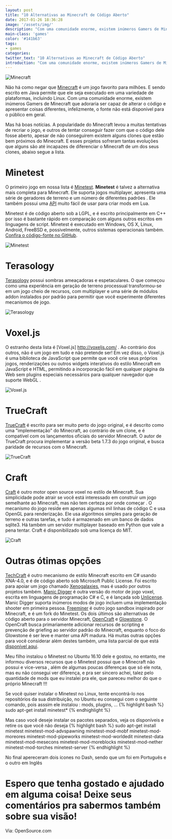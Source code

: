 ```yaml
---
layout: post
title: "10 Alternativas ao Minecraft de Código Aberto"
date: 2017-01-26 18:36:28
image: '/assets/img/'
description: "Com uma comunidade enorme, existem inúmeros Gamers de Minecraft que adoraria ser capaz de alterar o código e apresentar coisas diferentes."
main-class: 'games'
color: '#141b63'
tags:
- games
categories:
twitter_text: "10 Alternativas ao Minecraft de Código Aberto"
introduction: "Com uma comunidade enorme, existem inúmeros Gamers de Minecraft que adoraria ser capaz de alterar o código e apresentar coisas diferentes."
---
```


![Minecraft](/assets/img/games/minecraft.jpg)

Não há como negar que [Minecraft](https://minecraft.net) é um jogo favorito para milhões. E sendo escrito em Java permite que ele seja executado em uma variedade de plataformas, incluindo Linux. Com uma comunidade enorme, existem inúmeros Gamers de Minecraft que adoraria ser capaz de alterar o código e apresentar coisas diferentes, infelizmente, o fonte não está disponível para o público em geral.

Mas há boas notícias. A popularidade do Minecraft levou a muitas tentativas de recriar o jogo, e outros de tentar conseguir fazer com que o código dele fosse aberto, apesar de não conseguirem existem alguns clones que estão bem próximos do Minecraft. E esses projetos sofreram tantas evoluções que alguns são até incapazes de diferenciar o Minecraft de um dos seus clones, abaixo segue a lista.

# Minetest

O primeiro jogo em nossa lista é [Minetest](http://www.minetest.net/). __Minetest__ é talvez a alternativa mais completa para Minecraft. Ele suporta jogos multiplayer, apresenta uma série de geradores de terreno e um número de diferentes padrões . Ele também possui uma [API](http://dev.minetest.net/Intro) muito fácil de usar para criar mods em Lua.

Minetest é de código aberto sob a LGPL, e é escrito principalmente em C++ por isso é bastante rápido em comparação com alguns outros escritos em linguagens de script. Minetest é executado em Windows, OS X, Linux, Android, FreeBSD e, possivelmente, outros sistemas operacionais também. [Confira o código-fonte no GitHub](https://github.com/minetest).

![Minetest](/assets/img/games/minetest50.png)

# Terasology

[Terasology](http://terasology.org/) possui sombras ameaçadoras e espetaculares. O que começou como uma experiência em geração de terreno processual transformou-se em um jogo cheio de recursos, com multiplayer e uma série de módulos addon instalados por padrão para permitir que você experimente diferentes mecanismos de jogo.

![Terasology](/assets/img/games/terasology.jpg)

# Voxel.js

O estranho desta lista é [Voxel.js] http://voxeljs.com/ . Ao contrário dos outros, não é um jogo em tudo e não pretende ser! Em vez disso, o Voxel.js é uma biblioteca de JavaScript que permite que você crie seus próprios jogos, renderizações ou outros widgets interativos do estilo Minecraft em JavaScript e HTML, permitindo a incorporação fácil em qualquer página da Web sem plugins especiais necessários para qualquer navegador que suporte WebGL .

![Voxel.js](/assets/img/games/voxeljs.png)

# TrueCraft

[TrueCraft](https://github.com/SirCmpwn/TrueCraft) é escrito para ser muito perto do jogo original, e é descrito como uma "implementação" do Minecraft, ao contrário de um clone, e é compatível com os lançamentos oficiais do servidor Minecraft. O autor de TrueCraft procura implementar a versão beta 1.7.3 do jogo original, e busca paridade de recursos com o Minecraft.

![TrueCraft](/assets/img/games/truecraft.png)

# Craft

[Craft](https://github.com/fogleman/Craft) é outro motor open source voxel no estilo de Minecraft. Sua simplicidade pode atrair se você está interessado em construir um jogo semelhante ao Minecraft, mas não tem certeza por onde começar . O mecanismo do jogo reside em apenas algumas mil linhas de código C e usa OpenGL para renderização. Ele usa algoritmos simples para geração de terreno e outras tarefas, e tudo é armazenado em um banco de dados sqlite3. Há também um servidor multiplayer baseado em Python que vale a pena tentar. Craft é disponibilizado sob uma licença do MIT.

![Craft](/assets/img/games/craft.png)


# Outras ótimas opções


[TechCraft](https://techcraft.codeplex.com/) é outro mecanismo de estilo Minecraft escrito em C# usando XNA-4.0, e é de código aberto sob Microsoft Public License. Foi escrito para apoiar um jogo chamado [Xenogalaxies](http://www.xenogalaxies.com/index.html), mas é usado por outros projetos também.
[Manic Digger](http://manicdigger.github.io/) é outra versão do motor de jogo voxel, escrita em linguagens de programação C# e Ć, e é lançada sob [Unlicense](http://unlicense.org/). Manic Digger suporta inúmeros modos de jogo incluem uma implementação shooter em primeira pessoa.
[Freeminer](http://freeminer.org/) é outro jogo sandbox inspirado por Minecraft, e é um fork do Minetest.
Os dois últimos são alternativas de código aberto para o servidor Minecraft, [OpenCraft](http://opencraft.sourceforge.net/) e [Glowstone](https://www.glowstone.net/). O OpenCraft busca primariamente adicionar recursos de scripting e prevenção de griefing ao servidor padrão do Minecraft, enquanto o foco do Glowstone é ser leve e manter uma API madura. Há muitas outras opções para você considerar além destes também, uma lista parcial de que está [disponível aqui](http://minecraft.gamepedia.com/Custom_servers).
    
Meu filho instalou o Minetest no Ubuntu 16.10 dele e gostou, no entanto, me informou diversos recursos que o Minetest possui que o Minecraft não possui e vice-versa , além de algumas poucas diferenças que só ele nota, mas eu não consegui ver diferença, e pra ser sincero achei, talez pelo quantidade de mods que eu instalei pra ele, que pareceu melhor do que o próprio Minecraft !!!
    
Se você quiser instalar o Minetest no Linux, tente encontrá-lo nos repositórios da sua distribuição, no Ubuntu eu consegui com o seguinte comando, pois asssim ele instalou : mods, plugins, ...
{% highlight bash %}
sudo apt-get install minetest*
{% endhighlight %}

Mas caso você deseje instalar os pacotes separados, veja os disponíveis e retire os que você não deseja
{% highlight bash %}
sudo apt-get install minetest minetest-mod-advspawning minetest-mod-mobf minetest-mod-moreores minetest-mod-pipeworks minetest-mod-worldedit minetest-data minetest-mod-mesecons minetest-mod-moreblocks minetest-mod-nether minetest-mod-torches minetest-server
{% endhighlight %}

No final apereceram dois ícones no Dash, sendo que um foi em Português e o outro em Inglês

# Espero que tenha gostado e ajudado em alguma coisa! Deixe seus comentários pra sabermos também sobre sua visão!

Via: OpenSource.com
